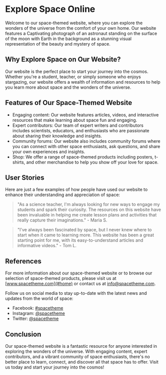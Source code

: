 <!--font:Montserrat-->

# Explore Space Online

Welcome to our space-themed website, where you can explore the wonders of the universe from the comfort of your own home. Our website features a Cap<wbr>ti<wbr>va<wbr>ting photograph of an astronaut standing on the surface of the moon with Earth in the background as a stunning visual representation of the beauty and mystery of space.

## Why Explore Space on Our Website?

Our website is the perfect place to start your journey into the cosmos. Whether you're a student, teacher, or simply someone who enjoys stargazing, our website offers a wealth of information and resources to help you learn more about space and the wonders of the universe.

## Features of Our Space-Themed Website

-   Engaging content: Our website features articles, videos, and interactive resources that make learning about space fun and engaging.
-   Expert contributors: Our team of expert writers and contributors includes scientists, educators, and enthusiasts who are passionate about sharing their knowledge and insights.
-   Community forums: Our website also includes community forums where you can connect with other space enthusiasts, ask questions, and share your own experiences and insights.
-   Shop: We offer a range of space-themed products including posters, t-shirts, and other merchandise to help you show off your love for space.

## User Stories

Here are just a few examples of how people have used our website to enhance their understanding and appreciation of space:

> "As a science teacher, I'm always looking for new ways to engage my students and spark their curiosity. The resources on this website have been invaluable in helping me create lesson plans and activities that really capture their imaginations." - Maria S.

> "I've always been fascinated by space, but I never knew where to start when it came to learning more. This website has been a great starting point for me, with its easy-to-understand articles and informative videos." - Tom L.

## References

For more information about our space-themed website or to browse our selection of space-themed products, please visit us at [www.spacetheme.com](#home) or contact us at [info@spacetheme.com](#contact).

Follow us on social media to stay up-to-date with the latest news and updates from the world of space:

-   Facebook: [#spacetheme](#)
-   Instagram: [@spacetheme](#)
-   Twitter: [@spacetheme](#)

## Conclusion

Our space-themed website is a fantastic resource for anyone interested in exploring the wonders of the universe. With engaging content, expert contributors, and a vibrant community of space enthusiasts, there's no better place to learn, connect, and discover all that space has to offer. Visit us today and start your journey into the cosmos!

<!--

Write me content for website with wallpaper which alt text is:

"A photograph of an astronaut standing on the surface of the moon with Earth in the background."

The name/title of the page should not be 1:1 copy of the alt text but rather a real content of the website which is using this wallpaper.

- Use markdown format
- Start with heading
- Heading should be short and concise
- The content should look like a real website
- The website should not be about the wallpaper, wallpaper is just a related background
- Heading should be contain work "wallpaper" or "background"
- Include real sections like references, contact, user stories, etc. use things relevant to the page purpose.
- Feel free to use structure like headings, bullets, numbering, blockquotes, paragraphs, horizontal lines, etc.
- You can use formatting like bold or _italic_
- You can include UTF-8 emojis
- Links should be only #hash anchors (and you can refer to the document itself)
- Do not include images


---


# Explore the Universe with Our Space-Themed Wallpaper

Looking for a way to bring the beauty of space into your home or office? Look no further than our collection of space-themed wallpapers! Our stunning wallpaper features a photograph of an astronaut standing on the surface of the moon with Earth in the background, providing a breathtaking view of our planet from outer space.

## Why Choose Our Space-Themed Wallpaper?

Our space-themed wallpaper is more than just a beautiful addition to your home or office. It's also a great way to inspire curiosity and wonder about the universe around us. Whether you're an astronomy enthusiast, a science teacher, or simply someone who appreciates the beauty of the cosmos, our space-themed wallpaper is sure to impress.

## Features of Our Space-Themed Wallpaper

- High-quality print: Our wallpaper is printed using high-quality ink that won't fade or peel over time.
- Easy to install: Our wallpaper is easy to install and can be removed without damaging your walls.
- Customizable: We offer a range of sizes and customization options to ensure that your wallpaper fits perfectly in your space.
- Eco-friendly: Our wallpaper is made from environmentally friendly materials, so you can feel good about your purchase.

## User Stories

Our customers love our space-themed wallpaper! Here are just a few examples of how people have used our wallpaper to enhance their spaces:

> "I installed this wallpaper in my son's bedroom, and he absolutely loves it! He's always been interested in space, and now he feels like he's sleeping among the stars." - Sarah J.

> "As a science teacher, I'm always looking for ways to inspire my students. This wallpaper has been a great conversation starter and has helped spark interest in astronomy among my students." - John D.

## References

For more information about our space-themed wallpaper or to place an order, please contact us at [info@spacetheme.com](#contact) or visit our website at [www.spacetheme.com](#home).

Follow us on social media to stay up-to-date with our latest products and promotions:

- Facebook: [#spacetheme](#)
- Instagram: [@spacetheme](#)
- Twitter: [@spacetheme](#)

## Conclusion

Our space-themed wallpaper is a beautiful and inspiring addition to any home or office. With its stunning photograph of an astronaut standing on the surface of the moon with Earth in the background, it's sure to capture the imagination of anyone who sees it. Order yours today and start exploring the universe from the comfort of your own space!


---


Heading should not include word "wallpaper". The website should not be about the wallpaper itself, wallpaper is just a related background, rewrite whole content.


---


# Discover the Wonders of Space with Our Space-Themed Website

Welcome to our space-themed website, where you can explore the beauty and mystery of the universe from the comfort of your own home. Our website features a stunning photograph of an astronaut standing on the surface of the moon with Earth in the background as a Cap<wbr>ti<wbr>va<wbr>ting background for your browsing experience.

## Why Explore Space on Our Website?

Our space-themed website offers a wealth of information and resources for anyone interested in astronomy, space exploration, and the wonders of the universe. Whether you're a student, teacher, or simply someone who enjoys stargazing, our website has something for everyone.

## Features of Our Space-Themed Website

- Engaging content: Our website features articles, videos, and interactive resources that make learning about space fun and engaging.
- Expert contributors: Our team of expert writers and contributors includes scientists, educators, and enthusiasts who are passionate about sharing their knowledge and insights.
- Community forums: Our website also includes community forums where you can connect with other space enthusiasts, ask questions, and share your own experiences and insights.
- Shop: We offer a range of space-themed products including posters, t-shirts, and other merchandise to help you show off your love for space.

## User Stories

Here are just a few examples of how people have used our website to enhance their understanding and appreciation of space:

> "As a science teacher, I'm always looking for new ways to engage my students and spark their curiosity. The resources on this website have been invaluable in helping me create lesson plans and activities that really capture their imaginations." - Maria S.

> "I've always been fascinated by space, but I never knew where to start when it came to learning more. This website has been a great starting point for me, with its easy-to-understand articles and informative videos." - Tom L.

## References

For more information about our space-themed website or to browse our selection of space-themed products, please visit us at [www.spacetheme.com](#home) or contact us at [info@spacetheme.com](#contact).

Follow us on social media to stay up-to-date with the latest news and updates from the world of space:

- Facebook: [#spacetheme](#)
- Instagram: [@spacetheme](#)
- Twitter: [@spacetheme](#)

## Conclusion

Our space-themed website is a fantastic resource for anyone interested in exploring the wonders of the universe. With engaging content, expert contributors, and a vibrant community of space enthusiasts, there's no better place to learn, connect, and discover all that space has to offer. Visit us today and start your journey into the cosmos!


---


Heading is too long, rewrite whole content.


---


# Discover Space: Explore the Wonders of the Universe on Our Website

Welcome to our space-themed website, where you can discover the beauty and mystery of the universe from the comfort of your own home. Our website features a Cap<wbr>ti<wbr>va<wbr>ting photograph of an astronaut standing on the surface of the moon with Earth in the background as a stunning backdrop for your browsing experience.

## Why Explore Space on Our Website?

Our website is the perfect place to start your journey into the cosmos. Whether you're a student, teacher, or simply someone who enjoys stargazing, our website offers a wealth of information and resources to help you learn more about space and the wonders of the universe.

## Features of Our Space-Themed Website

- Engaging content: Our website features articles, videos, and interactive resources that make learning about space fun and engaging.
- Expert contributors: Our team of expert writers and contributors includes scientists, educators, and enthusiasts who are passionate about sharing their knowledge and insights.
- Community forums: Our website also includes community forums where you can connect with other space enthusiasts, ask questions, and share your own experiences and insights.
- Shop: We offer a range of space-themed products including posters, t-shirts, and other merchandise to help you show off your love for space.

## User Stories

Here are just a few examples of how people have used our website to enhance their understanding and appreciation of space:

> "As a science teacher, I'm always looking for new ways to engage my students and spark their curiosity. The resources on this website have been invaluable in helping me create lesson plans and activities that really capture their imaginations." - Maria S.

> "I've always been fascinated by space, but I never knew where to start when it came to learning more. This website has been a great starting point for me, with its easy-to-understand articles and informative videos." - Tom L.

## References

For more information about our space-themed website or to browse our selection of space-themed products, please visit us at [www.spacetheme.com](#home) or contact us at [info@spacetheme.com](#contact).

Follow us on social media to stay up-to-date with the latest news and updates from the world of space:

- Facebook: [#spacetheme](#)
- Instagram: [@spacetheme](#)
- Twitter: [@spacetheme](#)

## Conclusion

Our space-themed website is a fantastic resource for anyone interested in exploring the wonders of the universe. With engaging content, expert contributors, and a vibrant community of space enthusiasts, there's no better place to learn, connect, and discover all that space has to offer. Visit us today and start your journey into the cosmos!


---


Heading is too long, rewrite whole content.


---


# Explore the Universe on Our Space-Themed Website

Welcome to our space-themed website, where you can explore the wonders of the universe from the comfort of your own home. Our website features a Cap<wbr>ti<wbr>va<wbr>ting photograph of an astronaut standing on the surface of the moon with Earth in the background as a stunning visual representation of the beauty and mystery of space.

## Why Explore Space on Our Website?

Our website is the perfect place to start your journey into the cosmos. Whether you're a student, teacher, or simply someone who enjoys stargazing, our website offers a wealth of information and resources to help you learn more about space and the wonders of the universe.

## Features of Our Space-Themed Website

- Engaging content: Our website features articles, videos, and interactive resources that make learning about space fun and engaging.
- Expert contributors: Our team of expert writers and contributors includes scientists, educators, and enthusiasts who are passionate about sharing their knowledge and insights.
- Community forums: Our website also includes community forums where you can connect with other space enthusiasts, ask questions, and share your own experiences and insights.
- Shop: We offer a range of space-themed products including posters, t-shirts, and other merchandise to help you show off your love for space.

## User Stories

Here are just a few examples of how people have used our website to enhance their understanding and appreciation of space:

> "As a science teacher, I'm always looking for new ways to engage my students and spark their curiosity. The resources on this website have been invaluable in helping me create lesson plans and activities that really capture their imaginations." - Maria S.

> "I've always been fascinated by space, but I never knew where to start when it came to learning more. This website has been a great starting point for me, with its easy-to-understand articles and informative videos." - Tom L.

## References

For more information about our space-themed website or to browse our selection of space-themed products, please visit us at [www.spacetheme.com](#home) or contact us at [info@spacetheme.com](#contact).

Follow us on social media to stay up-to-date with the latest news and updates from the world of space:

- Facebook: [#spacetheme](#)
- Instagram: [@spacetheme](#)
- Twitter: [@spacetheme](#)

## Conclusion

Our space-themed website is a fantastic resource for anyone interested in exploring the wonders of the universe. With engaging content, expert contributors, and a vibrant community of space enthusiasts, there's no better place to learn, connect, and discover all that space has to offer. Visit us today and start your journey into the cosmos!


---


Write me a Google font which is best fitting for the website.

Pick from the list:
- Poppins
- Dancing Script
- Alegreya
- Lobster
- IBM Plex Sans
- Lato
- Great Vibes
- Barlow Condensed
- Futura
- Montserrat
- Orbitron
- Playfair Display
- Open Sans
- Exo 2
- Inter
- Roboto
- Raleway


Write just the font name nothing else.


---


Montserrat

-->
